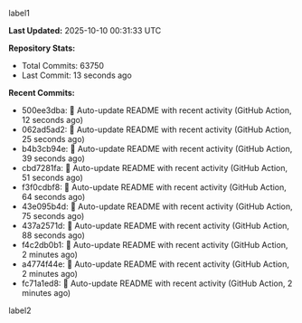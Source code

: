
label1 
<!-- ACTIVITY_START -->
**Last Updated:** 2025-10-10 00:31:33 UTC

**Repository Stats:**
- Total Commits: 63750
- Last Commit: 13 seconds ago

**Recent Commits:**
- 500ee3dba: 🤖 Auto-update README with recent activity (GitHub Action, 12 seconds ago)
- 062ad5ad2: 🤖 Auto-update README with recent activity (GitHub Action, 25 seconds ago)
- b4b3cb94e: 🤖 Auto-update README with recent activity (GitHub Action, 39 seconds ago)
- cbd7281fa: 🤖 Auto-update README with recent activity (GitHub Action, 51 seconds ago)
- f3f0cdbf8: 🤖 Auto-update README with recent activity (GitHub Action, 64 seconds ago)
- 43e095b4d: 🤖 Auto-update README with recent activity (GitHub Action, 75 seconds ago)
- 437a2571d: 🤖 Auto-update README with recent activity (GitHub Action, 88 seconds ago)
- f4c2db0b1: 🤖 Auto-update README with recent activity (GitHub Action, 2 minutes ago)
- a4774f44e: 🤖 Auto-update README with recent activity (GitHub Action, 2 minutes ago)
- fc71a1ed8: 🤖 Auto-update README with recent activity (GitHub Action, 2 minutes ago)
<!-- ACTIVITY_END -->

label2
